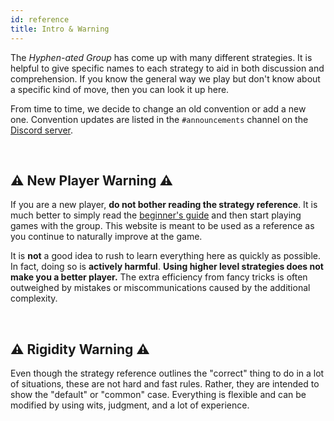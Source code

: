 ```yaml
---
id: reference
title: Intro & Warning
---
```


The *Hyphen-ated Group* has come up with many different strategies. It is helpful to give specific names to each strategy to aid in both discussion and comprehension. If you know the general way we play but don't know about a specific kind of move, then you can look it up here.

From time to time, we decide to change an old convention or add a new one. Convention updates are listed in the `#announcements` channel on the [Discord server](https://discord.gg/FADvkJp).

<br />

## ⚠️ New Player Warning ⚠️

If you are a new player, **do not bother reading the strategy reference**. It is much better to simply read the [beginner's guide](beginner) and then start playing games with the group. This website is meant to be used as a reference as you continue to naturally improve at the game.

It is **not** a good idea to rush to learn everything here as quickly as possible. In fact, doing so is **actively harmful**. **Using higher level strategies does not make you a better player.** The extra efficiency from fancy tricks is often outweighed by mistakes or miscommunications caused by the additional complexity.

<br />

## ⚠️ Rigidity Warning ⚠️

Even though the strategy reference outlines the "correct" thing to do in a lot of situations, these are not hard and fast rules. Rather, they are intended to show the "default" or "common" case. Everything is flexible and can be modified by using wits, judgment, and a lot of experience.
